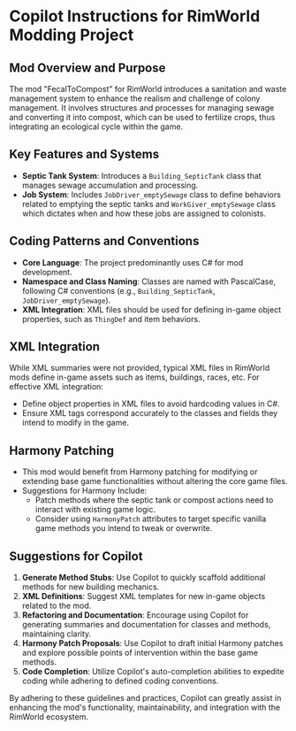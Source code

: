 # Copilot Instructions for RimWorld Modding Project

## Mod Overview and Purpose
The mod "FecalToCompost" for RimWorld introduces a sanitation and waste management system to enhance the realism and challenge of colony management. It involves structures and processes for managing sewage and converting it into compost, which can be used to fertilize crops, thus integrating an ecological cycle within the game.

## Key Features and Systems
- **Septic Tank System**: Introduces a `Building_SepticTank` class that manages sewage accumulation and processing.
- **Job System**: Includes `JobDriver_emptySewage` class to define behaviors related to emptying the septic tanks and `WorkGiver_emptySewage` class which dictates when and how these jobs are assigned to colonists.

## Coding Patterns and Conventions 
- **Core Language**: The project predominantly uses C# for mod development.
- **Namespace and Class Naming**: Classes are named with PascalCase, following C# conventions (e.g., `Building_SepticTank`, `JobDriver_emptySewage`).
- **XML Integration**: XML files should be used for defining in-game object properties, such as `ThingDef` and item behaviors.

## XML Integration
While XML summaries were not provided, typical XML files in RimWorld mods define in-game assets such as items, buildings, races, etc. For effective XML integration:
- Define object properties in XML files to avoid hardcoding values in C#.
- Ensure XML tags correspond accurately to the classes and fields they intend to modify in the game.

## Harmony Patching
- This mod would benefit from Harmony patching for modifying or extending base game functionalities without altering the core game files.
- Suggestions for Harmony Include:
  - Patch methods where the septic tank or compost actions need to interact with existing game logic.
  - Consider using `HarmonyPatch` attributes to target specific vanilla game methods you intend to tweak or overwrite.

## Suggestions for Copilot
1. **Generate Method Stubs**: Use Copilot to quickly scaffold additional methods for new building mechanics.
2. **XML Definitions**: Suggest XML templates for new in-game objects related to the mod.
3. **Refactoring and Documentation**: Encourage using Copilot for generating summaries and documentation for classes and methods, maintaining clarity.
4. **Harmony Patch Proposals**: Use Copilot to draft initial Harmony patches and explore possible points of intervention within the base game methods.
5. **Code Completion**: Utilize Copilot's auto-completion abilities to expedite coding while adhering to defined coding conventions.

By adhering to these guidelines and practices, Copilot can greatly assist in enhancing the mod's functionality, maintainability, and integration with the RimWorld ecosystem.
